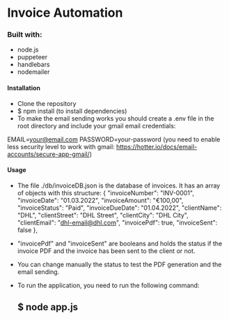 # Invoice Automation

### Built with:

- node.js
- puppeteer
- handlebars
- nodemailer

#### Installation

- Clone the repository
- $ npm install (to install dependencies)
- To make the email sending works you should create a .env file in the root directory and include your gmail email credentials:

EMAIL=your@email.com
PASSWORD=your-password
(you need to enable less security level to work with gmail: https://hotter.io/docs/email-accounts/secure-app-gmail/)

#### Usage

- The file ./db/invoiceDB.json is the database of invoices. It has an array of objects with this structure:
  {
  "invoiceNumber": "INV-0001",
  "invoiceDate": "01.03.2022",
  "invoiceAmount": "€100,00",
  "invoiceStatus": "Paid",
  "invoiceDueDate": "01.04.2022",
  "clientName": "DHL",
  "clientStreet": "DHL Street",
  "clientCity": "DHL City",
  "clientEmail": "dhl-email@dhl.com",
  "invoicePdf": true,
  "invoiceSent": false
  },

- "invoicePdf" and "invoiceSent" are booleans and holds the status if the invoice PDF and the invoice has been sent to the client or not.
- You can change manually the status to test the PDF generation and the email sending.
- To run the application, you need to run the following command:
  ## $ node app.js
